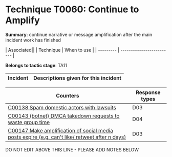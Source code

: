 # Technique T0060: Continue to Amplify

**Summary**: continue narrative or message amplification after the main incident work has finished


| Associated||
| Technique | When to use |
| --------- | ------------------------- |


**Belongs to tactic stage**: TA11


| Incident | Descriptions given for this incident |
| -------- | -------------------- |



| Counters | Response types |
| -------- | -------------- |
| [C00138 Spam domestic actors with lawsuits](../../generated_pages/counters/C00138.md) | D03 |
| [C00143 (botnet) DMCA takedown requests to waste group time](../../generated_pages/counters/C00143.md) | D04 |
| [C00147 Make amplification of social media posts expire (e.g. can't like/ retweet after n days)](../../generated_pages/counters/C00147.md) | D03 |


DO NOT EDIT ABOVE THIS LINE - PLEASE ADD NOTES BELOW